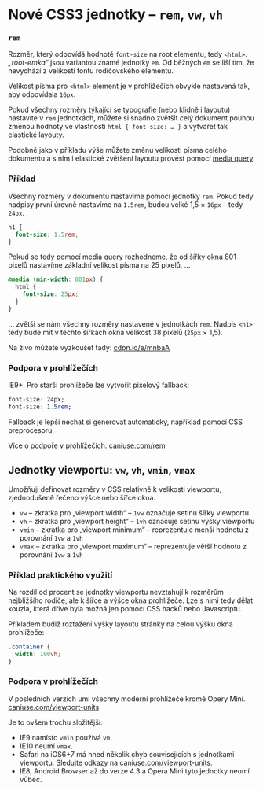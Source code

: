 Nové CSS3 jednotky – `rem`, `vw`, `vh`
============

### `rem`

Rozměr, který odpovídá hodnotě `font-size` na root elementu, tedy `<html>`. *„root-emka“* jsou variantou známé jednotky `em`. Od běžných `em` se liší tím, že nevychází z velikosti fontu rodičovského elementu.

Velikost písma pro `<html>` element je v prohlížečích obvykle nastavená tak, aby odpovídala `16px`.

Pokud všechny rozměry týkající se typografie (nebo klidně i layoutu) nastavíte v `rem` jednotkách, můžete si snadno zvětšit celý dokument pouhou změnou hodnoty ve vlastnosti `html { font-size: … }` a vytvářet tak elastické layouty.

Podobně jako v příkladu výše můžete změnu velikosti písma celého dokumentu a s ním i elastické zvětšení layoutu provést pomocí [media query](css3-media-queries.md).

### Příklad

Všechny rozměry v dokumentu nastavíme pomocí jednotky `rem`. Pokud tedy nadpisy první úrovně nastavíme na `1.5rem`, budou velké 1,5 × `16px` – tedy `24px`.

```css
h1 {
  font-size: 1.5rem;
}
```

Pokud se tedy pomocí media query rozhodneme, že od šířky okna 801 pixelů nastavíme základní velikost písma na 25 pixelů, …

```css
@media (min-width: 801px) {
  html {
    font-size: 25px;
  }
}
```

… zvětší se nám všechny rozměry nastavené v jednotkách `rem`. Nadpis `<h1>` tedy bude mít v těchto šířkách okna velikost 38 pixelů (`25px` × 1,5).

Na živo můžete vyzkoušet tady: [cdpn.io/e/mnbaA](http://cdpn.io/e/mnbaA)

### Podpora v prohlížečích

IE9+. Pro starší prohlížeče lze vytvořit pixelový fallback:

```css
font-size: 24px;
font-size: 1.5rem;
```

Fallback je lepší nechat si generovat automaticky, například pomocí CSS preprocesoru.

Více o podpoře v prohlížečích: [caniuse.com/rem](http://caniuse.com/rem)


## Jednotky viewportu: `vw`, `vh`, `vmin`, `vmax`

Umožňují definovat rozměry v CSS relativně k velikosti viewportu, zjednodušeně řečeno výšce nebo šířce okna.

* `vw` – zkratka pro „viewport width“ – `1vw` označuje setinu šířky viewportu
* `vh` – zkratka pro „viewport height“ – `1vh` označuje setinu výšky viewportu
* `vmin` – zkratka pro „viewport minimum“ – reprezentuje menší hodnotu z porovnání `1vw` a `1vh`
* `vmax` – zkratka pro „viewport maximum“ – reprezentuje větší hodnotu z porovnání `1vw` a `1vh`

### Příklad praktického využití

Na rozdíl od procent se jednotky viewportu nevztahují k rozměrům nejbližšího rodiče, ale k šířce a výšce okna prohlížeče. Lze s nimi tedy dělat kouzla, která dříve byla možná jen pomocí CSS hacků nebo Javascriptu.

Příkladem budiž roztažení výšky layoutu stránky na celou výšku okna prohlížeče:

```css
.container {
  width: 100vh;
}
```

### Podpora v prohlížečích

V posledních verzích umí všechny moderní prohlížeče kromě Opery Mini. [caniuse.com/viewport-units](http://caniuse.com/viewport-units)

Je to ovšem trochu složitější:

* IE9 namísto `vmin` používá `vm`.
* IE10 neumí `vmax`.
* Safari na iOS6+7 má hned několik chyb souvisejících s jednotkami viewportu.  Sledujte odkazy na [caniuse.com/viewport-units](http://caniuse.com/viewport-units).
* IE8, Android Browser až do verze 4.3 a Opera Mini tyto jednotky neumí vůbec.





